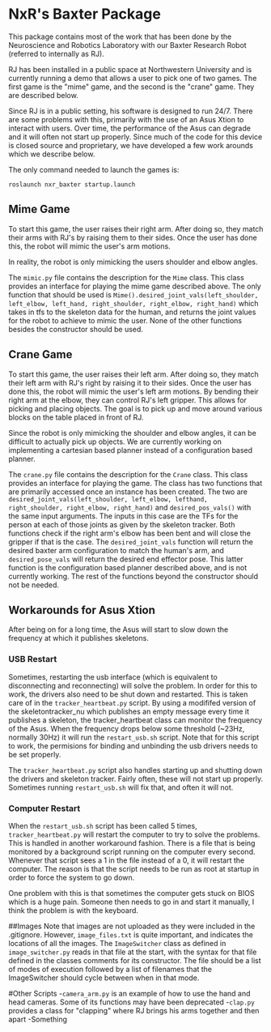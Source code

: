 # NxR's Baxter Package

This package contains most of the work that has been done by the Neuroscience and Robotics Laboratory with our Baxter Research Robot (referred to internally as RJ). 

RJ has been installed in a public space at Northwestern University and is currently running a demo that allows a user to pick one of two games. The first game is the "mime" game, and the second is the "crane" game. They are described below.

Since RJ is in a public setting, his software is designed to run 24/7. There are some problems with this, primarily with the use of an Asus Xtion to interact with users. Over time, the performance of the Asus can degrade and it will often not start up properly. Since much of the code for this device is closed source and proprietary, we have developed a few work arounds which we describe below.

The only command needed to launch the games is:
```
roslaunch nxr_baxter startup.launch
```

## Mime Game
To start this game, the user raises their right arm. After doing so, they match their arms with RJ's by raising them to their sides. Once the user has done this, the robot will mimic the user's arm motions.

In reality, the robot is only mimicking the users shoulder and elbow angles. 

The `mimic.py` file contains the description for the `Mime` class. This class provides an interface for playing the mime game described above. The only function that should be used is `Mime().desired_joint_vals(left_shoulder, left_elbow, left_hand, right_shoulder, right_elbow, right_hand)` which takes in tfs to the skeleton data for the human, and returns the joint values for the robot to achieve to mimic the user. None of the other functions besides the constructor should be used.

## Crane Game
To start this game, the user raises their left arm. After doing so, they match their left arm with RJ's right by raising it to their sides. Once the user has done this, the robot will mimic the user's left arm motions. By bending their right arm at the elbow, they can control RJ's left gripper. This allows for picking and placing objects. The goal is to pick up and move around various blocks on the table placed in front of RJ.

Since the robot is only mimicking the shoulder and elbow angles, it can be difficult to actually pick up objects. We are currently working on implementing a cartesian based planner instead of a configuration based planner.

The `crane.py` file contains the description for the `Crane` class. This class provides an interface for playing the game. The class has two functions that are primarily accessed once an instance has been created. The two are `desired_joint_vals(left_shoulder, left_elbow, lefthand, right_shoulder, right_elbow, right_hand)` and `desired_pos_vals()` with the same input arguments. The inputs in this case are the TFs for the person at each of those joints as given by the skeleton tracker. Both functions check if the right arm's elbow has been bent and will close the gripper if that is the case. The `desired_joint_vals` function will return the desired baxter arm configuration to match the human's arm, and `desired_pose_vals` will return the desired end effector pose. This latter function is the configuration based planner described above, and is not currently working. The rest of the functions beyond the constructor should not be needed.


## Workarounds for Asus Xtion
After being on for a long time, the Asus will start to slow down the frequency at which it publishes skeletons.

### USB Restart
Sometimes, restarting the usb interface (which is equivalent to disconnecting and reconnecting) will solve the problem. In order for this to work, the drivers also need to be shut down and restarted. This is taken care of in the `tracker_heartbeat.py` script. By using a modififed version of the skeletontracker_nu which publishes an empty message every time it publishes a skeleton, the tracker_heartbeat class can monitor the frequency of the Asus. When the frequency drops below some threshold (~23Hz, normally 30Hz) it will run the `restart_usb.sh` script. Note that for this script to work, the permisions for binding and unbinding the usb drivers needs to be set properly. 

The `tracker_heartbeat.py` script also handles starting up and shutting down the drivers and skeleton tracker. Fairly often, these will not start up properly. Sometimes running `restart_usb.sh` will fix that, and often it will not.

### Computer Restart
When the `restart_usb.sh` script has been called 5 times, `tracker_heartbeat.py` will restart the computer to try to solve the problems. This is handled in another workaround fashion. There is a file that is being monitored by a background script running on the computer every second. Whenever that script sees a 1 in the file instead of a 0, it will restart the computer. The reason is that the script needs to be run as root at startup in order to force the system to go down.

One problem with this is that sometimes the computer gets stuck on BIOS which is a huge pain. Someone then needs to go in and start it manually, I think the problem is with the keyboard.

##Images
Note that images are not uploaded as they were included in the .gitignore. However, `image_files.txt` is quite important, and indicates the locations of all the images. The `ImageSwitcher` class as defined in `image_switcher.py` reads in that file at the start, with the syntax for that file defined in the classes comments for its constructor. The file should be a list of modes of execution followed by a list of filenames that the ImageSwitcher should cycle between when in that mode. 


#Other Scripts
-`camera_arm.py` is an example of how to use the hand and head cameras. Some of its functions may have been deprecated
-`clap.py` provides a class for "clapping" where RJ brings his arms together and then apart
-Something